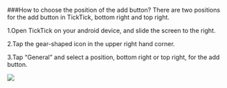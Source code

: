 ###How to choose the position of the add button?
There are two positions for the add button in TickTick, bottom right and top right. 

1.Open TickTick on your android device, and slide the screen to the right.

2.Tap the gear-shaped icon in the upper right hand corner.

3.Tap “General” and select a position, bottom right or top right, for the add button.

![](../images/androidaddbuttonposition.png)